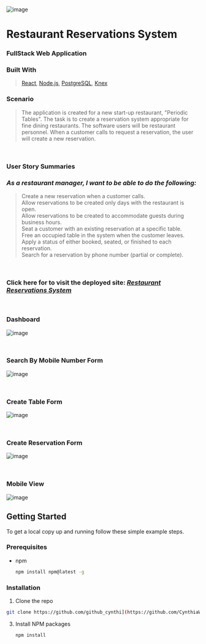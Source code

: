 ![image](https://github.com/CynthiaWeaver-Jeannine/reservation-system/assets/132491873/d941b691-9b06-4756-a112-ae5c1b9c9c30)

# Restaurant Reservations System # 
### FullStack Web Application ###  

### Built With
> [React](https://react.dev/), [Node.js](https://nodejs.org/en), [PostgreSQL](https://www.postgresql.org/), [Knex](https://knexjs.org/)


### Scenario
> The application is created for a new start-up restaurant, "Periodic Tables".
> The task is to create a reservation system appropriate for fine dining restaurants.
> The software users will be restaurant personnel.
> When a customer calls to request a reservation, the user will create a new reservation.
<br/>


### User Story Summaries 
### _As a restaurant manager, I want to be able to do the following:_
> Create a new reservation when a customer calls.                                                                                                                                 
> Allow reservations to be created only days with the restaurant is open.                        
> Allow reservations to be created to accommodate guests during business hours.                                                                                             
> Seat a customer with an existing reservation at a specific table.  
> Free an occupied table in the system when the customer leaves.                                                                                                     
> Apply a status of either booked, seated, or finished to each reservation.                                                                                                    
> Search for a reservation by phone number (partial or complete).                                                                                                         
<br/>

### Click here for to visit the deployed site: _[Restaurant Reservations System](https://restaurant-reservations-system.onrender.com)_
<br/>

### Dashboard
![image](https://github.com/CynthiaWeaver-Jeannine/reservation-system/assets/132491873/24f58fe1-2d5d-4e6a-bb05-0c1e947f11a8)

<br/>

### Search By Mobile Number Form
![image](https://github.com/CynthiaWeaver-Jeannine/reservation-system/assets/132491873/08199404-c77d-4eaa-b6a3-c50d9f09947d)

<br/>

### Create Table Form
![image](https://github.com/CynthiaWeaver-Jeannine/reservation-system/assets/132491873/7fc3742e-cc9a-42d7-90e8-0f4f304a856d)

<br/>



### Create Reservation Form
![image](https://github.com/CynthiaWeaver-Jeannine/reservation-system/assets/132491873/16efe9fa-33b3-494a-a832-09cad1cb707e)


<br/>

### Mobile View 
![image](https://github.com/CynthiaWeaver-Jeannine/reservation-system/assets/132491873/3aaad7bf-533f-4013-8866-95ebb6897c31)



## Getting Started

To get a local copy up and running follow these simple example steps.

### Prerequisites
* npm
  ```sh
  npm install npm@latest -g
  ```

### Installation
1.  Clone the repo
   ```sh
  git clone https://github.com/github_cynthi](https://github.com/CynthiaWeaver-Jeannine/flashcard-o-matic.git
   ```
3. Install NPM packages
   ```sh
   npm install
   ```


